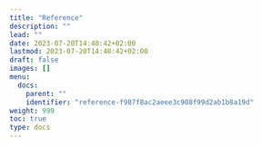 ```yaml
---
title: "Reference"
description: ""
lead: ""
date: 2023-07-20T14:40:42+02:00
lastmod: 2023-07-20T14:40:42+02:00
draft: false
images: []
menu:
  docs:
    parent: ""
    identifier: "reference-f987f8ac2aeee3c908f99d2ab1b8a19d"
weight: 999
toc: true
type: docs
---
```

